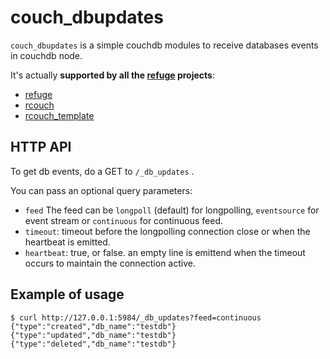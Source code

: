 # couch_dbupdates

`couch_dbupdates` is a simple couchdb modules to receive databases
events in couchdb node.

It's actually **supported by all the [refuge](http://refuge.io) projects**:

- [refuge](https://github.com/refuge/refuge)
- [rcouch](https://github.com/refuge/rcouch)
- [rcouch_template](https://github.com/refuge/rcouch_template)


## HTTP API

To get db events, do a GET to `/_db_updates` .

You can pass an optional query parameters:

* `feed` The feed can be `longpoll` (default) for longpolling, `eventsource`
  for event stream or `continuous` for continuous feed.
* `timeout`: timeout before the longpolling connection close or when the
  heartbeat is emitted.
* `heartbeat`: true, or false. an empty line is emittend when the
  timeout occurs to maintain the connection active.


## Example of usage

    $ curl http://127.0.0.1:5984/_db_updates?feed=continuous
    {"type":"created","db_name":"testdb"}
    {"type":"updated","db_name":"testdb"}
    {"type":"deleted","db_name":"testdb"}
